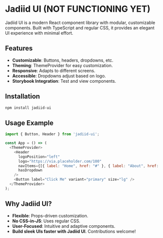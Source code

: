 # Jadiid UI (NOT FUNCTIONING YET)

Jadiid UI is a modern React component library with modular, customizable components. Built with TypeScript and regular CSS, it provides an elegant UI experience with minimal effort.

## Features

- **Customizable**: Buttons, headers, dropdowns, etc.
- **Theming**: ThemeProvider for easy customization.
- **Responsive**: Adapts to different screens.
- **Accessible**: Dropdowns adjust based on logo.
- **Storybook Integration**: Test and view components.

## Installation

```sh
npm install jadiid-ui
```

## Usage Example

```js
import { Button, Header } from 'jadiid-ui';

const App = () => (
  <ThemeProvider>
    <Header
      logoPosition="left"
      logo="https://via.placeholder.com/100"
      navItems={[{ label: "Home", href: "#" }, { label: "About", href: "#" }]}
      hasDropdown
    />
    <Button label="Click Me" variant="primary" size="lg" />
  </ThemeProvider>
);
```

## Why Jadiid UI?

- **Flexible**: Props-driven customization.
- **No CSS-in-JS**: Uses regular CSS.
- **User-Focused**: Intuitive and adaptive components.
- **Build sleek UIs faster with Jadiid UI**. Contributions welcome!
